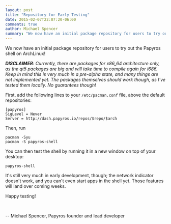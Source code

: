```yaml
---
layout: post
title: "Repository for Early Testing"
date: 2015-02-07T22:07:20-06:00
comments: true
author: Michael Spencer
summary: "We now have an initial package repository for users to try out the Papyros shell on ArchLinux! It's very much a pre-alpha state, and many things aren't done, but it's an exciting step towards an alpha release."
---
```


We now have an initial package repository for users to try out the Papyros shell on ArchLinux!

***DISCLAIMER**: Currently, there are packages for x86_64 architecture only, as the qt5 packages are big and will take time to compile again for i686. Keep in mind this is very much in a pre-alpha state, and many things are not implemented yet. The packages themselves should work though, as I've tested them locally. No guarantees though!*

First, add the following lines to your `/etc/pacman.conf` file, above the default repositories:

    [papyros]
    SigLevel = Never
    Server = http://dash.papyros.io/repos/$repo/$arch

Then, run

    pacman -Syu
    pacman -S papyros-shell

You can then test the shell by running it in a new window on top of your desktop:

    papyros-shell

It's still very much in early development, though; the network indicator doesn't work, and you can't even start apps in the shell yet. Those features will land over coming weeks.

Happy testing!

<br/>

-- Michael Spencer, Papyros founder and lead developer
